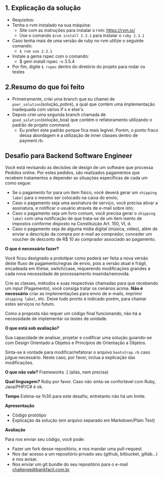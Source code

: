 ## 1. Explicação da solução

- Requisitos:
- Tenha o rvm instalado na sua máquina:
    - Site com as instruções para instalar o rvm: https://rvm.io/
    - Use o comando `$rvm install 2.3.1` para instalar o `ruby 2.3.1`
- Caso tenha mais de uma versão de ruby no rvm utilize o seguinte comando:
   -  `$ rvm use 2.3.1`
- Instale a gema rspec com o comando:
     - $ gem install rspec -v 3.5.4
- Por fim, digite `$ rspec` dentro do diretório do projeto para rodar os testes

## 2.Resumo do que foi feito

- Primeiramente, criei uma branch que eu chamei de `poor_solution`(solução_pobre), a qual que contém uma implementação inadequada com vários if´s e else's.
- Depois criei uma segunda branch chamada de `good_solution`(solução_boa) que contém o refatoramento utilizando o padrão de projeto command. 
  - Eu preferi este padrão porque fica mais legível. Porém, o ponto fraco dessa abordagem é a utilização de inner classes dentro de payment.rb.

## Desafio para Backend Software Engineer

Você está revisando as decisões de design de um software que processa Pedidos online. Por estes pedidos, são realizados pagamentos que
recebem tratamentos a depender as situações específicas de cada um como segue:

  - Se o pagamento for para um item físico, você deverá gerar um `shipping label` para o mesmo ser colocado na caixa do envio;
  - Caso o pagamento seja uma assinatura de serviço, você precisa ativar a assinatura, e notificar o usuário através de e-mail sobre isto;
  - Caso o pagamento seja um livro comum, você precisa gerar o `shipping label` com uma notificação de que trata-se de um item isento de impostos
conforme disposto na Constituição Art. 150, VI, d.
  - Caso o pagamento seja de alguma mídia digital (música, vídeo), além de enviar a descrição da compra por e-mail ao comprador, conceder um voucher de desconto de R$ 10 ao comprador associado ao pagamento.

__O que é necessário fazer?__

Você ficou designado a prototipar como poderá ser feita a nova versão deste fluxo de pagamento/regras de envio, pois a versão atual é
frágil, encadeada em if/else, switch/case, requerendo modificações grandes a cada nova necessidade de processamento inserida/removida.

Crie as classes, métodos e suas respectivas chamadas para que recebendo um _input_ (Pagamento), você consiga tratar os cenários acima.
__Não é necessário__ criar as implementações para envio de e-mails, imprimir `shipping label`, etc. Deixe tudo pronto e indicado porém, para chamar estes serviços no futuro.

Como a proposta não requer um código final funcionando, não há a necessidade de implementar os testes de unidade.

__O que está sob avaliação?__

Sua capacidade de analisar, projetar e codificar uma solução guiando-se com Design Orientado a Objetos e Princípios de Orientação a Objetos.

Sinta-se à vontade para modificar/refatorar o arquivo `bootstrap.rb` caso julgue necessário. Neste caso, por favor, inclua a explicação das modificações.

__O que não vale?__
Frameworks :] (aliás, nem precisa)

__Qual linguagem?__
Ruby por favor. Caso não sinta-se confortável com Ruby, Java/PHP/C# é ok.

__Tempo__
Estima-se 1h30 para este desafio, entretanto não há um limite.

__Apresentação__
  - Código protótipo
  - Explicação da solução (em arquivo separado em Markdown/Plain Text)

__Avaliação__

Para nos enviar seu código, você pode:

* Fazer um fork desse repositório, e nos mandar uma pull-request.
* Nos dar acesso a um repositório privado seu (github, bitbucket, gitlab...) e nos avisar.
* Nos enviar um git bundle do seu repositório para o e-mail challenge@bankfacil.com.br
